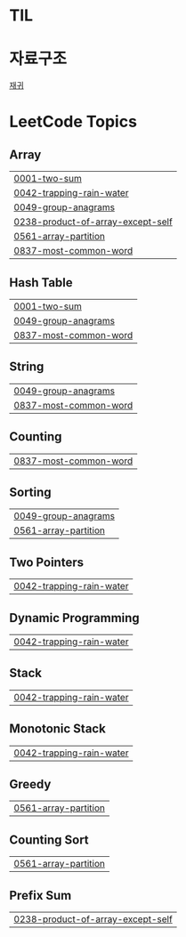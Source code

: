 # TIL
# 자료구조
[재귀](https://github.com/sunyeongan/TIL/blob/master/DataStructure/Recursion.md)

<!---LeetCode Topics Start-->
# LeetCode Topics
## Array
|  |
| ------- |
| [0001-two-sum](https://github.com/sunyeongan/TIL/tree/master/0001-two-sum) |
| [0042-trapping-rain-water](https://github.com/sunyeongan/TIL/tree/master/0042-trapping-rain-water) |
| [0049-group-anagrams](https://github.com/sunyeongan/TIL/tree/master/0049-group-anagrams) |
| [0238-product-of-array-except-self](https://github.com/sunyeongan/TIL/tree/master/0238-product-of-array-except-self) |
| [0561-array-partition](https://github.com/sunyeongan/TIL/tree/master/0561-array-partition) |
| [0837-most-common-word](https://github.com/sunyeongan/TIL/tree/master/0837-most-common-word) |
## Hash Table
|  |
| ------- |
| [0001-two-sum](https://github.com/sunyeongan/TIL/tree/master/0001-two-sum) |
| [0049-group-anagrams](https://github.com/sunyeongan/TIL/tree/master/0049-group-anagrams) |
| [0837-most-common-word](https://github.com/sunyeongan/TIL/tree/master/0837-most-common-word) |
## String
|  |
| ------- |
| [0049-group-anagrams](https://github.com/sunyeongan/TIL/tree/master/0049-group-anagrams) |
| [0837-most-common-word](https://github.com/sunyeongan/TIL/tree/master/0837-most-common-word) |
## Counting
|  |
| ------- |
| [0837-most-common-word](https://github.com/sunyeongan/TIL/tree/master/0837-most-common-word) |
## Sorting
|  |
| ------- |
| [0049-group-anagrams](https://github.com/sunyeongan/TIL/tree/master/0049-group-anagrams) |
| [0561-array-partition](https://github.com/sunyeongan/TIL/tree/master/0561-array-partition) |
## Two Pointers
|  |
| ------- |
| [0042-trapping-rain-water](https://github.com/sunyeongan/TIL/tree/master/0042-trapping-rain-water) |
## Dynamic Programming
|  |
| ------- |
| [0042-trapping-rain-water](https://github.com/sunyeongan/TIL/tree/master/0042-trapping-rain-water) |
## Stack
|  |
| ------- |
| [0042-trapping-rain-water](https://github.com/sunyeongan/TIL/tree/master/0042-trapping-rain-water) |
## Monotonic Stack
|  |
| ------- |
| [0042-trapping-rain-water](https://github.com/sunyeongan/TIL/tree/master/0042-trapping-rain-water) |
## Greedy
|  |
| ------- |
| [0561-array-partition](https://github.com/sunyeongan/TIL/tree/master/0561-array-partition) |
## Counting Sort
|  |
| ------- |
| [0561-array-partition](https://github.com/sunyeongan/TIL/tree/master/0561-array-partition) |
## Prefix Sum
|  |
| ------- |
| [0238-product-of-array-except-self](https://github.com/sunyeongan/TIL/tree/master/0238-product-of-array-except-self) |
<!---LeetCode Topics End-->